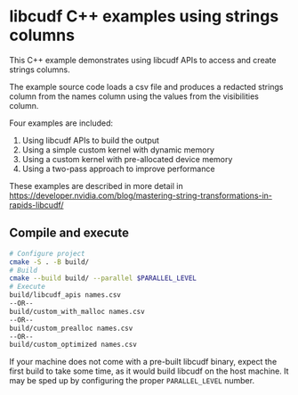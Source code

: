 # libcudf C++ examples using strings columns

This C++ example demonstrates using libcudf APIs to access and create
strings columns.

The example source code loads a csv file and produces a redacted strings
column from the names column using the values from the visibilities column.

Four examples are included:
1. Using libcudf APIs to build the output
2. Using a simple custom kernel with dynamic memory
3. Using a custom kernel with pre-allocated device memory
4. Using a two-pass approach to improve performance

These examples are described in more detail in
https://developer.nvidia.com/blog/mastering-string-transformations-in-rapids-libcudf/

## Compile and execute

```bash
# Configure project
cmake -S . -B build/
# Build
cmake --build build/ --parallel $PARALLEL_LEVEL
# Execute
build/libcudf_apis names.csv
--OR--
build/custom_with_malloc names.csv
--OR--
build/custom_prealloc names.csv
--OR--
build/custom_optimized names.csv
```

If your machine does not come with a pre-built libcudf binary, expect the
first build to take some time, as it would build libcudf on the host machine.
It may be sped up by configuring the proper `PARALLEL_LEVEL` number.
